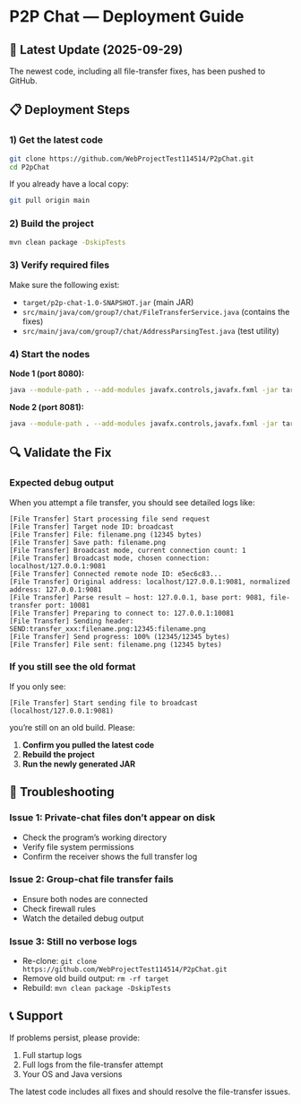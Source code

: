 # P2P Chat — Deployment Guide

## 🚀 Latest Update (2025-09-29)

The newest code, including all file-transfer fixes, has been pushed to GitHub.

## 📋 Deployment Steps

### 1) Get the latest code

```bash
git clone https://github.com/WebProjectTest114514/P2pChat.git
cd P2pChat
```

If you already have a local copy:

```bash
git pull origin main
```

### 2) Build the project

```bash
mvn clean package -DskipTests
```

### 3) Verify required files

Make sure the following exist:

* `target/p2p-chat-1.0-SNAPSHOT.jar` (main JAR)
* `src/main/java/com/group7/chat/FileTransferService.java` (contains the fixes)
* `src/main/java/com/group7/chat/AddressParsingTest.java` (test utility)

### 4) Start the nodes

**Node 1 (port 8080):**

```bash
java --module-path . --add-modules javafx.controls,javafx.fxml -jar target/p2p-chat-1.0-SNAPSHOT.jar 8080
```

**Node 2 (port 8081):**

```bash
java --module-path . --add-modules javafx.controls,javafx.fxml -jar target/p2p-chat-1.0-SNAPSHOT.jar 8081
```

## 🔍 Validate the Fix

### Expected debug output

When you attempt a file transfer, you should see detailed logs like:

```
[File Transfer] Start processing file send request
[File Transfer] Target node ID: broadcast
[File Transfer] File: filename.png (12345 bytes)
[File Transfer] Save path: filename.png
[File Transfer] Broadcast mode, current connection count: 1
[File Transfer] Broadcast mode, chosen connection: localhost/127.0.0.1:9081
[File Transfer] Connected remote node ID: e5ec6c83...
[File Transfer] Original address: localhost/127.0.0.1:9081, normalized address: 127.0.0.1:9081
[File Transfer] Parse result — host: 127.0.0.1, base port: 9081, file-transfer port: 10081
[File Transfer] Preparing to connect to: 127.0.0.1:10081
[File Transfer] Sending header: SEND:transfer_xxx:filename.png:12345:filename.png
[File Transfer] Send progress: 100% (12345/12345 bytes)
[File Transfer] File sent: filename.png (12345 bytes)
```

### If you still see the old format

If you only see:

```
[File Transfer] Start sending file to broadcast (localhost/127.0.0.1:9081)
```

you’re still on an old build. Please:

1. **Confirm you pulled the latest code**
2. **Rebuild the project**
3. **Run the newly generated JAR**

## 🐛 Troubleshooting

### Issue 1: Private-chat files don’t appear on disk

* Check the program’s working directory
* Verify file system permissions
* Confirm the receiver shows the full transfer log

### Issue 2: Group-chat file transfer fails

* Ensure both nodes are connected
* Check firewall rules
* Watch the detailed debug output

### Issue 3: Still no verbose logs

* Re-clone: `git clone https://github.com/WebProjectTest114514/P2pChat.git`
* Remove old build output: `rm -rf target`
* Rebuild: `mvn clean package -DskipTests`

## 📞 Support

If problems persist, please provide:

1. Full startup logs
2. Full logs from the file-transfer attempt
3. Your OS and Java versions

The latest code includes all fixes and should resolve the file-transfer issues.

